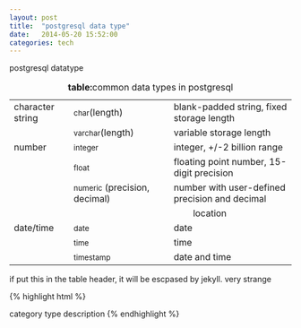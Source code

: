 ```yaml
---
layout: post
title:  "postgresql data type"
date:   2014-05-20 15:52:00
categories: tech 
---
```


postgresql datatype

<div>
<table>
<caption><strong>table:</strong>common data types in postgresql</caption>
<tr><td align="left">character string</td>
<td align="left"><small>char</small>(length)<a name="1567">&#160;</a></td>
<td align="left">blank-padded string, fixed storage length</td>
</tr>
<tr><td align="left">&nbsp;</td>
<td align="left"><small>varchar</small>(length)<a name="1569">&#160;</a></td>
<td align="left">variable storage length</td>
</tr>
<tr><td align="left">number</td>
<td align="left"><small>integer</small><a name="1571">&#160;</a></td>
<td align="left">integer, +/-2 billion range</td>
</tr>
<tr><td align="left">&nbsp;</td>
<td align="left"><small>float</small><a name="1573">&#160;</a></td>
<td align="left">floating point number, 15-digit precision</td>
</tr>
<tr><td align="left">&nbsp;</td>
<td align="left"><small>numeric</small><a name="1575">&#160;</a>(precision, decimal)</td>
<td align="left">number with user-defined precision and decimal</td>
</tr>
<tr><td align="left">&nbsp;</td>
<td align="left">&nbsp;</td>
<td align="left">&nbsp;&nbsp;&nbsp;&nbsp;&nbsp;&nbsp;&nbsp;&nbsp;location</td>
</tr>
<tr><td align="left">date/time</td>
<td align="left"><small>date</small><a name="1577">&#160;</a></td>
<td align="left">date</td>
</tr>
<tr><td align="left">&nbsp;</td>
<td align="left"><small>time</small><a name="1579">&#160;</a></td>
<td align="left">time</td>
</tr>
<tr><td align="left">&nbsp;</td>
<td align="left"><small>timestamp</small><a name="1581">&#160;</a></td>
<td align="left">date and time</td>
</tr>
</table>
</div>

if put this in the table header, it will be escpased by jekyll. very strange 

{% highlight html %}
<tr>
<td align="center" colspan=1>category</td>
<td align="center" colspan=1>type</td>
<td align="center" colspan=1>description</td>
</tr>
{% endhighlight %}
